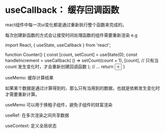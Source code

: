 # useCallback： 缓存回调函数
react组件中每一次ui变化都是通过重新执行整个函数来完成的。

每次创建新函数的方式会让接受时间处理函数的组件需要重新渲染
e.g

import React, { useState, useCallback } from 'react';

function Counter() {
  const [count, setCount] = useState(0);
  const handleIncrement = useCallback(
    () => setCount(count + 1),
    [count], // 只有当 count 发生变化时，才会重新创建回调函数
  );
  // ...
  return <button onClick={handleIncrement}>+</button>
}

useMemo: 缓存计算结果

如果某个数据是通过计算得到的，那么只有当用到的数据，也就是依赖发生变化时才需要重新计算。

useMemo 可以用于换粗子组件，避免子组件的财富渲染

useRef: 在多次渲染之间共享数据

useContext: 定义全局状态

